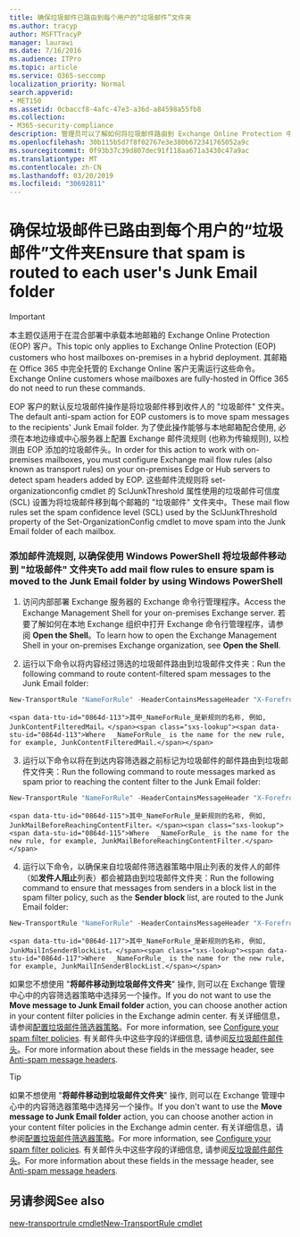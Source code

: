 ```yaml
---
title: 确保垃圾邮件已路由到每个用户的“垃圾邮件”文件夹
ms.author: tracyp
author: MSFTTracyP
manager: laurawi
ms.date: 7/16/2016
ms.audience: ITPro
ms.topic: article
ms.service: O365-seccomp
localization_priority: Normal
search.appverid:
- MET150
ms.assetid: 0cbaccf8-4afc-47e3-a36d-a84598a55fb8
ms.collection:
- M365-security-compliance
description: 管理员可以了解如何将垃圾邮件路由到 Exchange Online Protection 中的用户垃圾邮件文件夹。
ms.openlocfilehash: 30b115b5d7f8f02767e3e380b672341765052a9c
ms.sourcegitcommit: 0f93b37c39d807dec91f118aa671a3430c47a9ac
ms.translationtype: MT
ms.contentlocale: zh-CN
ms.lasthandoff: 03/20/2019
ms.locfileid: "30692811"
---
```

# <a name="ensure-that-spam-is-routed-to-each-users-junk-email-folder"></a><span data-ttu-id="0864d-103">确保垃圾邮件已路由到每个用户的“垃圾邮件”文件夹</span><span class="sxs-lookup"><span data-stu-id="0864d-103">Ensure that spam is routed to each user's Junk Email folder</span></span>

> [!IMPORTANT]
> <span data-ttu-id="0864d-104">本主题仅适用于在混合部署中承载本地邮箱的 Exchange Online Protection (EOP) 客户。</span><span class="sxs-lookup"><span data-stu-id="0864d-104">This topic only applies to Exchange Online Protection (EOP) customers who host mailboxes on-premises in a hybrid deployment.</span></span> <span data-ttu-id="0864d-105">其邮箱在 Office 365 中完全托管的 Exchange Online 客户无需运行这些命令。</span><span class="sxs-lookup"><span data-stu-id="0864d-105">Exchange Online customers whose mailboxes are fully-hosted in Office 365 do not need to run these commands.</span></span> 
  
<span data-ttu-id="0864d-106">EOP 客户的默认反垃圾邮件操作是将垃圾邮件移到收件人的 "垃圾邮件" 文件夹。</span><span class="sxs-lookup"><span data-stu-id="0864d-106">The default anti-spam action for EOP customers is to move spam messages to the recipients' Junk Email folder.</span></span> <span data-ttu-id="0864d-107">为了使此操作能够与本地邮箱配合使用, 必须在本地边缘或中心服务器上配置 Exchange 邮件流规则 (也称为传输规则), 以检测由 EOP 添加的垃圾邮件头。</span><span class="sxs-lookup"><span data-stu-id="0864d-107">In order for this action to work with on-premises mailboxes, you must configure Exchange mail flow rules (also known as transport rules) on your on-premises Edge or Hub servers to detect spam headers added by EOP.</span></span> <span data-ttu-id="0864d-108">这些邮件流规则将 set-organizationconfig cmdlet 的 SclJunkThreshold 属性使用的垃圾邮件可信度 (SCL) 设置为将垃圾邮件移到每个邮箱的 "垃圾邮件" 文件夹中。</span><span class="sxs-lookup"><span data-stu-id="0864d-108">These mail flow rules set the spam confidence level (SCL) used by the SclJunkThreshold property of the Set-OrganizationConfig cmdlet to move spam into the Junk Email folder of each mailbox.</span></span> 
  
### <a name="to-add-mail-flow-rules-to-ensure-spam-is-moved-to-the-junk-email-folder-by-using-windows-powershell"></a><span data-ttu-id="0864d-109">添加邮件流规则, 以确保使用 Windows PowerShell 将垃圾邮件移动到 "垃圾邮件" 文件夹</span><span class="sxs-lookup"><span data-stu-id="0864d-109">To add mail flow rules to ensure spam is moved to the Junk Email folder by using Windows PowerShell</span></span>

1. <span data-ttu-id="0864d-110">访问内部部署 Exchange 服务器的 Exchange 命令行管理程序。</span><span class="sxs-lookup"><span data-stu-id="0864d-110">Access the Exchange Management Shell for your on-premises Exchange server.</span></span> <span data-ttu-id="0864d-111">若要了解如何在本地 Exchange 组织中打开 Exchange 命令行管理程序，请参阅 **Open the Shell**。</span><span class="sxs-lookup"><span data-stu-id="0864d-111">To learn how to open the Exchange Management Shell in your on-premises Exchange organization, see **Open the Shell**.</span></span>
    
2. <span data-ttu-id="0864d-112">运行以下命令以将内容经过筛选的垃圾邮件路由到垃圾邮件文件夹：</span><span class="sxs-lookup"><span data-stu-id="0864d-112">Run the following command to route content-filtered spam messages to the Junk Email folder:</span></span>
    
  ```Powershell
  New-TransportRule "NameForRule" -HeaderContainsMessageHeader "X-Forefront-Antispam-Report" -HeaderContainsWords "SFV:SPM" -SetSCL 6
  ```

    <span data-ttu-id="0864d-113">其中_NameForRule_是新规则的名称, 例如, JunkContentFilteredMail。</span><span class="sxs-lookup"><span data-stu-id="0864d-113">Where  _NameForRule_ is the name for the new rule, for example, JunkContentFilteredMail.</span></span> 
    
3. <span data-ttu-id="0864d-114">运行以下命令以将在到达内容筛选器之前标记为垃圾邮件的邮件路由到垃圾邮件文件夹：</span><span class="sxs-lookup"><span data-stu-id="0864d-114">Run the following command to route messages marked as spam prior to reaching the content filter to the Junk Email folder:</span></span>
    
  ```Powershell
  New-TransportRule "NameForRule" -HeaderContainsMessageHeader "X-Forefront-Antispam-Report" -HeaderContainsWords "SFV:SKS" -SetSCL 6
  ```

    <span data-ttu-id="0864d-115">其中_NameForRule_是新规则的名称, 例如, JunkMailBeforeReachingContentFilter。</span><span class="sxs-lookup"><span data-stu-id="0864d-115">Where  _NameForRule_ is the name for the new rule, for example, JunkMailBeforeReachingContentFilter.</span></span> 
    
4. <span data-ttu-id="0864d-116">运行以下命令，以确保来自垃圾邮件筛选器策略中阻止列表的发件人的邮件（如**发件人阻止**列表）都会被路由到垃圾邮件文件夹：</span><span class="sxs-lookup"><span data-stu-id="0864d-116">Run the following command to ensure that messages from senders in a block list in the spam filter policy, such as the **Sender block** list, are routed to the Junk Email folder:</span></span> 
    
  ```Powershell
  New-TransportRule "NameForRule" -HeaderContainsMessageHeader "X-Forefront-Antispam-Report" -HeaderContainsWords "SFV:SKB" -SetSCL 6
  ```

    <span data-ttu-id="0864d-117">其中_NameForRule_是新规则的名称, 例如, JunkMailInSenderBlockList。</span><span class="sxs-lookup"><span data-stu-id="0864d-117">Where  _NameForRule_ is the name for the new rule, for example, JunkMailInSenderBlockList.</span></span> 
    
<span data-ttu-id="0864d-118">如果您不想使用 "**将邮件移动到垃圾邮件文件夹**" 操作, 则可以在 Exchange 管理中心中的内容筛选器策略中选择另一个操作。</span><span class="sxs-lookup"><span data-stu-id="0864d-118">If you do not want to use the **Move message to Junk Email folder** action, you can choose another action in your content filter policies in the Exchange admin center.</span></span> <span data-ttu-id="0864d-119">有关详细信息，请参阅[配置垃圾邮件筛选器策略](configure-your-spam-filter-policies.md)。</span><span class="sxs-lookup"><span data-stu-id="0864d-119">For more information, see [Configure your spam filter policies](configure-your-spam-filter-policies.md).</span></span> <span data-ttu-id="0864d-120">有关邮件头中这些字段的详细信息, 请参阅[反垃圾邮件邮件头](anti-spam-message-headers.md)。</span><span class="sxs-lookup"><span data-stu-id="0864d-120">For more information about these fields in the message header, see [Anti-spam message headers](anti-spam-message-headers.md).</span></span>
  

> [!TIP]
> <span data-ttu-id="0864d-121">如果不想使用 "**将邮件移动到垃圾邮件文件夹**" 操作, 则可以在 Exchange 管理中心中的内容筛选器策略中选择另一个操作。</span><span class="sxs-lookup"><span data-stu-id="0864d-121">If you don't want to use the **Move message to Junk Email folder** action, you can choose another action in your content filter policies in the Exchange admin center.</span></span> <span data-ttu-id="0864d-122">有关详细信息，请参阅[配置垃圾邮件筛选器策略](configure-your-spam-filter-policies.md)。</span><span class="sxs-lookup"><span data-stu-id="0864d-122">For more information, see [Configure your spam filter policies](configure-your-spam-filter-policies.md).</span></span> <span data-ttu-id="0864d-123">有关邮件头中这些字段的详细信息, 请参阅[反垃圾邮件邮件头](anti-spam-message-headers.md)。</span><span class="sxs-lookup"><span data-stu-id="0864d-123">For more information about these fields in the message header, see [Anti-spam message headers](anti-spam-message-headers.md).</span></span>
> 
## <a name="see-also"></a><span data-ttu-id="0864d-124">另请参阅</span><span class="sxs-lookup"><span data-stu-id="0864d-124">See also</span></span>

[<span data-ttu-id="0864d-125">new-transportrule cmdlet</span><span class="sxs-lookup"><span data-stu-id="0864d-125">New-TransportRule cmdlet</span></span>](https://technet.microsoft.com/library/bb125138%28v=exchg.160%29.aspx)


